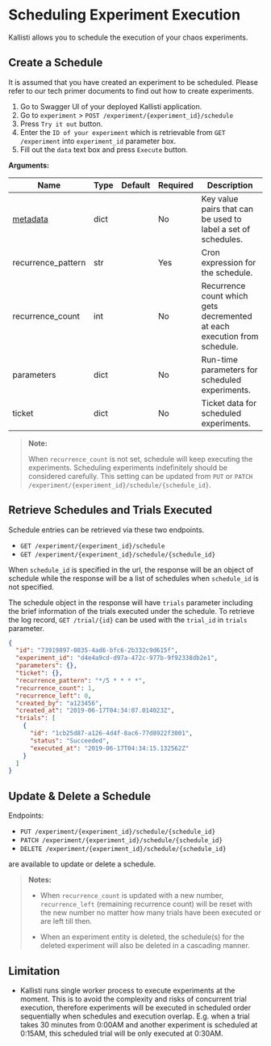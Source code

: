 # Scheduling Experiment Execution

Kallisti allows you to schedule the execution of your chaos experiments.

## Create a Schedule

It is assumed that you have created an experiment to be scheduled. Please
refer to our tech primer documents to find out how to create experiments.

1. Go to Swagger UI of your deployed Kallisti application.
2. Go to `experiment` > `POST /experiment/{experiment_id}/schedule`
3. Press `Try it out` button.
4. Enter the `ID of your experiment` which is retrievable from
   `GET /experiment` into `experiment_id` parameter box.
5. Fill out the `data` text box and press `Execute` button.

**Arguments:**

| Name                 | Type | Default | Required | Description |
|--------------------- | ---- | --------| ---------| ------------|
| [metadata][metadata] | dict |         | No       | Key value pairs that can be used to label a set of schedules.
| recurrence_pattern   | str  |         | Yes      | Cron expression for the schedule.
| recurrence_count     | int  |         | No       | Recurrence count which gets decremented at each execution from schedule.
| parameters           | dict |         | No       | Run-time parameters for scheduled experiments.
| ticket               | dict |         | No       | Ticket data for scheduled experiments.

> **Note:** 
>
> When `recurrence_count` is not set, schedule will keep executing the
> experiments. Scheduling experiments indefinitely should be considered
> carefully. This setting can be updated from `PUT` or
> `PATCH /experiment/{experiment_id}/schedule/{schedule_id}`.

## Retrieve Schedules and Trials Executed

Schedule entries can be retrieved via these two endpoints.
- `GET /experiment/{experiment_id}/schedule`
- `GET /experiment/{experiment_id}/schedule/{schedule_id}`

When `schedule_id` is specified in the url, the response will be an object of
schedule while the response will be a list of schedules when `schedule_id` is
not specified.

The schedule object in the response will have `trials` parameter including the
brief information of the trials executed under the schedule. To retrieve the
log record, `GET /trial/{id}` can be used with the `trial_id` in `trials`
parameter. 

```json
{
  "id": "73919897-0835-4ad6-bfc6-2b332c9d615f",
  "experiment_id": "d4e4a9cd-d97a-472c-977b-9f92338db2e1",
  "parameters": {},
  "ticket": {},
  "recurrence_pattern": "*/5 * * * *",
  "recurrence_count": 1,
  "recurrence_left": 0,
  "created_by": "a123456",
  "created_at": "2019-06-17T04:34:07.014023Z",
  "trials": [
    {
      "id": "1cb25d87-a126-4d4f-8ac6-77d8922f3001",
      "status": "Succeeded",
      "executed_at": "2019-06-17T04:34:15.132562Z"
    }
  ]
}
```

## Update & Delete a Schedule

Endpoints:

- `PUT /experiment/{experiment_id}/schedule/{schedule_id}`
- `PATCH /experiment/{experiment_id}/schedule/{schedule_id}`
- `DELETE /experiment/{experiment_id}/schedule/{schedule_id}`

are available to update or delete a schedule.

> **Notes:** 
>
> * When `recurrence_count` is updated with a new number, `recurrence_left`
> (remaining recurrence count) will be reset with the new number no matter how
> many trials have been executed or are left till then.
>
> * When an experiment entity is deleted, the schedule(s) for the deleted
>   experiment will also be deleted in a cascading manner.

## Limitation

* Kallisti runs single worker process to execute experiments at the moment. This
  is to avoid the complexity and risks of concurrent trial execution, therefore
  experiments will be executed in scheduled order sequentially when schedules
  and execution overlap. E.g. when a trial takes 30 minutes from 0:00AM and
  another experiment is scheduled at 0:15AM, this scheduled trial will be only
  executed at 0:30AM.

[metadata]: ./concepts.md#metadata